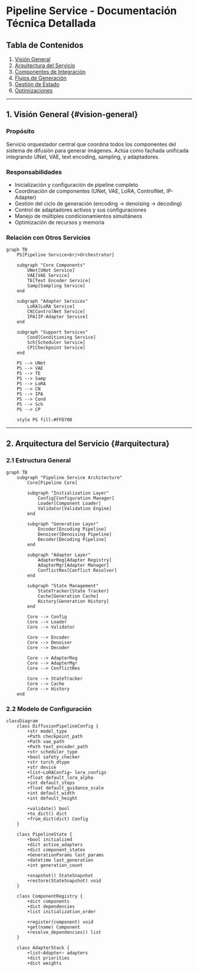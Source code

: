 # Pipeline Service - Documentación Técnica Detallada

## Tabla de Contenidos
1. [Visión General](#vision-general)
2. [Arquitectura del Servicio](#arquitectura)
3. [Componentes de Integración](#componentes)
4. [Flujos de Generación](#flujos)
5. [Gestión de Estado](#estado)
6. [Optimizaciones](#optimizaciones)

---

## 1. Visión General {#vision-general}

### Propósito
Servicio orquestador central que coordina todos los componentes del sistema de difusión para generar imágenes. Actúa como fachada unificada integrando UNet, VAE, text encoding, sampling, y adaptadores.

### Responsabilidades
- Inicialización y configuración de pipeline completo
- Coordinación de componentes (UNet, VAE, LoRA, ControlNet, IP-Adapter)
- Gestión del ciclo de generación (encoding → denoising → decoding)
- Control de adaptadores activos y sus configuraciones
- Manejo de múltiples condicionamientos simultáneos
- Optimización de recursos y memoria

### Relación con Otros Servicios

```mermaid
graph TB
    PS[Pipeline Service<br/>Orchestrator]
    
    subgraph "Core Components"
        UNet[UNet Service]
        VAE[VAE Service]
        TE[Text Encoder Service]
        Samp[Sampling Service]
    end
    
    subgraph "Adapter Services"
        LoRA[LoRA Service]
        CN[ControlNet Service]
        IPA[IP-Adapter Service]
    end
    
    subgraph "Support Services"
        Cond[Conditioning Service]
        Sch[Scheduler Service]
        CP[Checkpoint Service]
    end
    
    PS --> UNet
    PS --> VAE
    PS --> TE
    PS --> Samp
    PS --> LoRA
    PS --> CN
    PS --> IPA
    PS --> Cond
    PS --> Sch
    PS --> CP
    
    style PS fill:#FFD700
```

---

## 2. Arquitectura del Servicio {#arquitectura}

### 2.1 Estructura General

```mermaid
graph TB
    subgraph "Pipeline Service Architecture"
        Core[Pipeline Core]
        
        subgraph "Initialization Layer"
            Config[Configuration Manager]
            Loader[Component Loader]
            Validator[Validation Engine]
        end
        
        subgraph "Generation Layer"
            Encoder[Encoding Pipeline]
            Denoiser[Denoising Pipeline]
            Decoder[Decoding Pipeline]
        end
        
        subgraph "Adapter Layer"
            AdapterReg[Adapter Registry]
            AdapterMgr[Adapter Manager]
            ConflictRes[Conflict Resolver]
        end
        
        subgraph "State Management"
            StateTracker[State Tracker]
            Cache[Generation Cache]
            History[Generation History]
        end
        
        Core --> Config
        Core --> Loader
        Core --> Validator
        
        Core --> Encoder
        Core --> Denoiser
        Core --> Decoder
        
        Core --> AdapterReg
        Core --> AdapterMgr
        Core --> ConflictRes
        
        Core --> StateTracker
        Core --> Cache
        Core --> History
    end
```

### 2.2 Modelo de Configuración

```mermaid
classDiagram
    class DiffusionPipelineConfig {
        +str model_type
        +Path checkpoint_path
        +Path vae_path
        +Path text_encoder_path
        +str scheduler_type
        +bool safety_checker
        +str torch_dtype
        +str device
        +list~LoRAConfig~ lora_configs
        +float default_lora_alpha
        +int default_steps
        +float default_guidance_scale
        +int default_width
        +int default_height
        
        +validate() bool
        +to_dict() dict
        +from_dict(dict) Config
    }
    
    class PipelineState {
        +bool initialized
        +dict active_adapters
        +dict component_states
        +GenerationParams last_params
        +datetime last_generation
        +int generation_count
        
        +snapshot() StateSnapshot
        +restore(StateSnapshot) void
    }
    
    class ComponentRegistry {
        +dict components
        +dict dependencies
        +list initialization_order
        
        +register(component) void
        +get(name) Component
        +resolve_dependencies() list
    }
    
    class AdapterStack {
        +list~Adapter~ adapters
        +dict priorities
        +dict weights